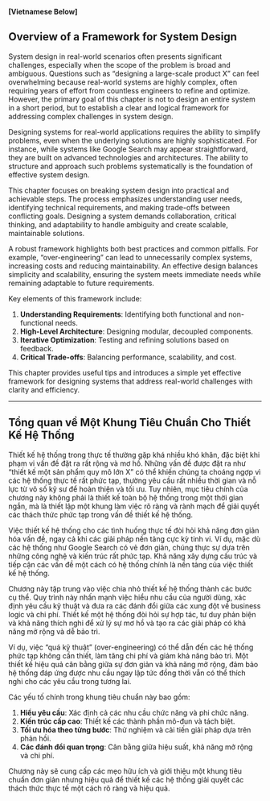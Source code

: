 **[Vietnamese Below]**

## Overview of a Framework for System Design

System design in real-world scenarios often presents significant challenges, especially when the scope of the problem is broad and ambiguous. Questions such as “designing a large-scale product X” can feel overwhelming because real-world systems are highly complex, often requiring years of effort from countless engineers to refine and optimize. However, the primary goal of this chapter is not to design an entire system in a short period, but to establish a clear and logical framework for addressing complex challenges in system design.

Designing systems for real-world applications requires the ability to simplify problems, even when the underlying solutions are highly sophisticated. For instance, while systems like Google Search may appear straightforward, they are built on advanced technologies and architectures. The ability to structure and approach such problems systematically is the foundation of effective system design.

This chapter focuses on breaking system design into practical and achievable steps. The process emphasizes understanding user needs, identifying technical requirements, and making trade-offs between conflicting goals. Designing a system demands collaboration, critical thinking, and adaptability to handle ambiguity and create scalable, maintainable solutions.

A robust framework highlights both best practices and common pitfalls. For example, “over-engineering” can lead to unnecessarily complex systems, increasing costs and reducing maintainability. An effective design balances simplicity and scalability, ensuring the system meets immediate needs while remaining adaptable to future requirements.

Key elements of this framework include:
1. **Understanding Requirements**: Identifying both functional and non-functional needs.
2. **High-Level Architecture**: Designing modular, decoupled components.
3. **Iterative Optimization**: Testing and refining solutions based on feedback.
4. **Critical Trade-offs**: Balancing performance, scalability, and cost.

This chapter provides useful tips and introduces a simple yet effective framework for designing systems that address real-world challenges with clarity and efficiency.

---


## Tổng quan về Một Khung Tiêu Chuẩn Cho Thiết Kế Hệ Thống

Thiết kế hệ thống trong thực tế thường gặp khá nhiều khó khăn, đặc biệt khi phạm vi vấn đề đặt ra rất rộng và mơ hồ. Những vấn đề được đặt ra như “thiết kế một sản phẩm quy mô lớn X” có thể khiến chúng ta choáng ngợp vì các hệ thống thực tế rất phức tạp, thường yêu cầu rất nhiều thời gian và nỗ lực từ vô số kỹ sư để hoàn thiện và tối ưu. Tuy nhiên, mục tiêu chính của chương này không phải là thiết kế toàn bộ hệ thống trong một thời gian ngắn, mà là thiết lập một khung làm việc rõ ràng và rành mạch để giải quyết các thách thức phức tạp trong vấn đề thiết kế hệ thống.

Việc thiết kế hệ thống cho các tình huống thực tế đòi hỏi khả năng đơn giản hóa vấn đề, ngay cả khi các giải pháp nền tảng cực kỳ tinh vi. Ví dụ, mặc dù các hệ thống như Google Search có vẻ đơn giản, chúng thực sự dựa trên những công nghệ và kiến trúc rất phức tạp. Khả năng xây dựng cấu trúc và tiếp cận các vấn đề một cách có hệ thống chính là nền tảng của việc thiết kế hệ thống.

Chương này tập trung vào việc chia nhỏ thiết kế hệ thống thành các bước cụ thể. Quy trình này nhấn mạnh việc hiểu nhu cầu của người dùng, xác định yêu cầu kỹ thuật và đưa ra các đánh đổi giữa các xung đột về business logic và chi phí. Thiết kế một hệ thống đòi hỏi sự hợp tác, tư duy phản biện và khả năng thích nghi để xử lý sự mơ hồ và tạo ra các giải pháp có khả năng mở rộng và dễ bảo trì.

Ví dụ, việc “quá kỹ thuật” (over-engineering) có thể dẫn đến các hệ thống phức tạp không cần thiết, làm tăng chi phí và giảm khả năng bảo trì. Một thiết kế hiệu quả cân bằng giữa sự đơn giản và khả năng mở rộng, đảm bảo hệ thống đáp ứng được nhu cầu ngay lập tức đồng thời vẫn có thể thích nghi cho các yêu cầu trong tương lai.

Các yếu tố chính trong khung tiêu chuẩn này bao gồm:
1. **Hiểu yêu cầu**: Xác định cả các nhu cầu chức năng và phi chức năng.
2. **Kiến trúc cấp cao**: Thiết kế các thành phần mô-đun và tách biệt.
3. **Tối ưu hóa theo từng bước**: Thử nghiệm và cải tiến giải pháp dựa trên phản hồi.
4. **Các đánh đổi quan trọng**: Cân bằng giữa hiệu suất, khả năng mở rộng và chi phí.

Chương này sẽ cung cấp các mẹo hữu ích và giới thiệu một khung tiêu chuẩn đơn giản nhưng hiệu quả để thiết kế các hệ thống giải quyết các thách thức thực tế một cách rõ ràng và hiệu quả.
